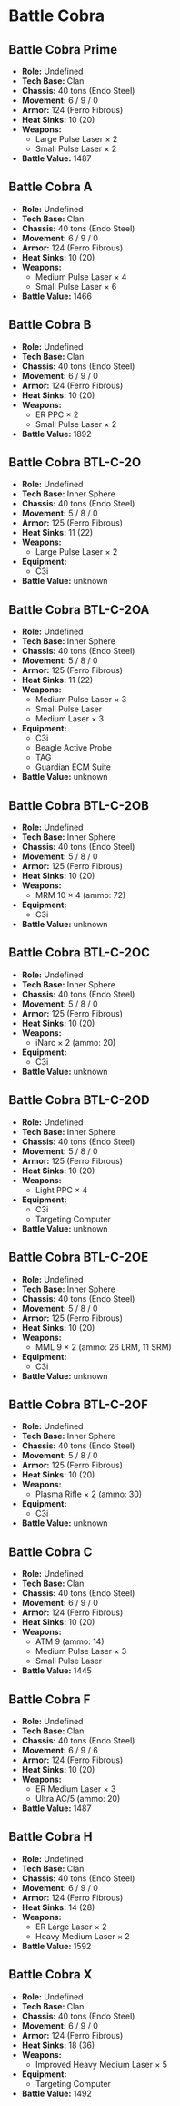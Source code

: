 # Battle Cobra
## Battle Cobra Prime
- **Role:** Undefined
- **Tech Base:** Clan
- **Chassis:** 40 tons (Endo Steel)
- **Movement:** 6 / 9 / 0
- **Armor:** 124 (Ferro Fibrous)
- **Heat Sinks:** 10 (20)
- **Weapons:**
  - Large Pulse Laser × 2
  - Small Pulse Laser × 2
- **Battle Value:** 1487

## Battle Cobra A
- **Role:** Undefined
- **Tech Base:** Clan
- **Chassis:** 40 tons (Endo Steel)
- **Movement:** 6 / 9 / 0
- **Armor:** 124 (Ferro Fibrous)
- **Heat Sinks:** 10 (20)
- **Weapons:**
  - Medium Pulse Laser × 4
  - Small Pulse Laser × 6
- **Battle Value:** 1466

## Battle Cobra B
- **Role:** Undefined
- **Tech Base:** Clan
- **Chassis:** 40 tons (Endo Steel)
- **Movement:** 6 / 9 / 0
- **Armor:** 124 (Ferro Fibrous)
- **Heat Sinks:** 10 (20)
- **Weapons:**
  - ER PPC × 2
  - Small Pulse Laser × 2
- **Battle Value:** 1892

## Battle Cobra BTL-C-2O
- **Role:** Undefined
- **Tech Base:** Inner Sphere
- **Chassis:** 40 tons (Endo Steel)
- **Movement:** 5 / 8 / 0
- **Armor:** 125 (Ferro Fibrous)
- **Heat Sinks:** 11 (22)
- **Weapons:**
  - Large Pulse Laser × 2
- **Equipment:**
  - C3i
- **Battle Value:** unknown

## Battle Cobra BTL-C-2OA
- **Role:** Undefined
- **Tech Base:** Inner Sphere
- **Chassis:** 40 tons (Endo Steel)
- **Movement:** 5 / 8 / 0
- **Armor:** 125 (Ferro Fibrous)
- **Heat Sinks:** 11 (22)
- **Weapons:**
  - Medium Pulse Laser × 3
  - Small Pulse Laser
  - Medium Laser × 3
- **Equipment:**
  - C3i
  - Beagle Active Probe
  - TAG
  - Guardian ECM Suite
- **Battle Value:** unknown

## Battle Cobra BTL-C-2OB
- **Role:** Undefined
- **Tech Base:** Inner Sphere
- **Chassis:** 40 tons (Endo Steel)
- **Movement:** 5 / 8 / 0
- **Armor:** 125 (Ferro Fibrous)
- **Heat Sinks:** 10 (20)
- **Weapons:**
  - MRM 10 × 4 (ammo: 72)
- **Equipment:**
  - C3i
- **Battle Value:** unknown

## Battle Cobra BTL-C-2OC
- **Role:** Undefined
- **Tech Base:** Inner Sphere
- **Chassis:** 40 tons (Endo Steel)
- **Movement:** 5 / 8 / 0
- **Armor:** 125 (Ferro Fibrous)
- **Heat Sinks:** 10 (20)
- **Weapons:**
  - iNarc × 2 (ammo: 20)
- **Equipment:**
  - C3i
- **Battle Value:** unknown

## Battle Cobra BTL-C-2OD
- **Role:** Undefined
- **Tech Base:** Inner Sphere
- **Chassis:** 40 tons (Endo Steel)
- **Movement:** 5 / 8 / 0
- **Armor:** 125 (Ferro Fibrous)
- **Heat Sinks:** 10 (20)
- **Weapons:**
  - Light PPC × 4
- **Equipment:**
  - C3i
  - Targeting Computer
- **Battle Value:** unknown

## Battle Cobra BTL-C-2OE
- **Role:** Undefined
- **Tech Base:** Inner Sphere
- **Chassis:** 40 tons (Endo Steel)
- **Movement:** 5 / 8 / 0
- **Armor:** 125 (Ferro Fibrous)
- **Heat Sinks:** 10 (20)
- **Weapons:**
  - MML 9 × 2 (ammo: 26 LRM, 11 SRM)
- **Equipment:**
  - C3i
- **Battle Value:** unknown

## Battle Cobra BTL-C-2OF
- **Role:** Undefined
- **Tech Base:** Inner Sphere
- **Chassis:** 40 tons (Endo Steel)
- **Movement:** 5 / 8 / 0
- **Armor:** 125 (Ferro Fibrous)
- **Heat Sinks:** 10 (20)
- **Weapons:**
  - Plasma Rifle × 2 (ammo: 30)
- **Equipment:**
  - C3i
- **Battle Value:** unknown

## Battle Cobra C
- **Role:** Undefined
- **Tech Base:** Clan
- **Chassis:** 40 tons (Endo Steel)
- **Movement:** 6 / 9 / 0
- **Armor:** 124 (Ferro Fibrous)
- **Heat Sinks:** 10 (20)
- **Weapons:**
  - ATM 9 (ammo: 14)
  - Medium Pulse Laser × 3
  - Small Pulse Laser
- **Battle Value:** 1445

## Battle Cobra F
- **Role:** Undefined
- **Tech Base:** Clan
- **Chassis:** 40 tons (Endo Steel)
- **Movement:** 6 / 9 / 6
- **Armor:** 124 (Ferro Fibrous)
- **Heat Sinks:** 10 (20)
- **Weapons:**
  - ER Medium Laser × 3
  - Ultra AC/5 (ammo: 20)
- **Battle Value:** 1487

## Battle Cobra H
- **Role:** Undefined
- **Tech Base:** Clan
- **Chassis:** 40 tons (Endo Steel)
- **Movement:** 6 / 9 / 0
- **Armor:** 124 (Ferro Fibrous)
- **Heat Sinks:** 14 (28)
- **Weapons:**
  - ER Large Laser × 2
  - Heavy Medium Laser × 2
- **Battle Value:** 1592

## Battle Cobra X
- **Role:** Undefined
- **Tech Base:** Clan
- **Chassis:** 40 tons (Endo Steel)
- **Movement:** 6 / 9 / 0
- **Armor:** 124 (Ferro Fibrous)
- **Heat Sinks:** 18 (36)
- **Weapons:**
  - Improved Heavy Medium Laser × 5
- **Equipment:**
  - Targeting Computer
- **Battle Value:** 1492

